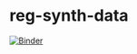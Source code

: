 # reg-synth-data
[![Binder](https://mybinder.org/badge_logo.svg)](https://mybinder.org/v2/gh/emmavestesson/reg-synth-data/master)
